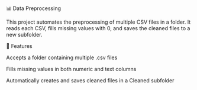 📊 Data Preprocessing

This project automates the preprocessing of multiple CSV files in a folder. It reads each CSV, fills missing values with 0, and saves the cleaned files to a new subfolder.

🚀 Features

Accepts a folder containing multiple .csv files

Fills missing values in both numeric and text columns

Automatically creates and saves cleaned files in a Cleaned subfolder
